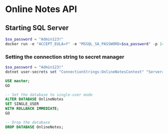 # Online Notes API
## Starting SQL Server
```powershell
$sa_password = "Admin123!"
docker run -e "ACCEPT_EULA=Y" -e "MSSQL_SA_PASSWORD=$sa_password" -p 1433:1433 -v sqlvolume:/var/opt/mssql -d --rm --name mssql mcr.microsoft.com/mssql/server:2022-latest
```

### Setting the connection string to secret manager
```powershell
$sa_password = "Admin123!"
dotnet user-secrets set "ConnectionStrings:OnlineNotesContext" "Server=localhost; Database=OnlineNotes; User Id = sa; Password=$sa_password; TrustServerCertificate=True"
```


```sql
USE master;
GO

-- Set the database to single-user mode
ALTER DATABASE OnlineNotes
SET SINGLE_USER
WITH ROLLBACK IMMEDIATE;
GO

-- Drop the database
DROP DATABASE OnlineNotes;
```